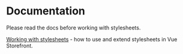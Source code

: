 # Documentation
Please read the docs before working with stylesheets.

[Working with stylesheets](https://github.com/DivanteLtd/vue-storefront/blob/master/doc/Working%20with%20stylesheets%20(CSS).md) -  how to use and extend stylesheets in Vue Storefront.